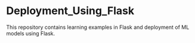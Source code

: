 # Deployment_Using_Flask
This repository contains learning examples in Flask and deployment of ML models using Flask.
